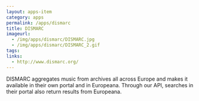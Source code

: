 ```yaml
---
layout: apps-item
category: apps
permalink: /apps/dismarc
title: DISMARC
imageurl:
  - /img/apps/dismarc/DISMARC.jpg
  - /img/apps/dismarc/DISMARC_2.gif
tags:
links:
  - http://www.dismarc.org/
---
```


DISMARC aggregates music from archives all across Europe and makes it available in their own portal and in Europeana. Through our API, searches in their portal also return results from Europeana.
